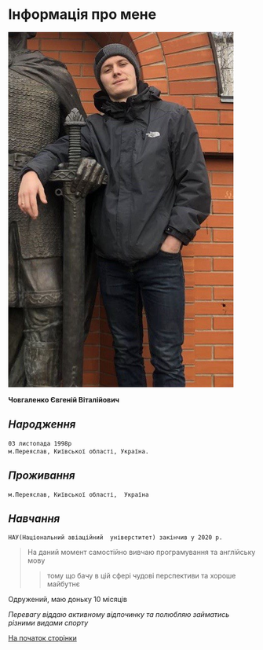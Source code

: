 # Інформація про мене

<a id ="anchor"></a>

![Фото](photo_2022-05-01_12-17-08.jpg)

__Човгаленко Євгеній Віталійович__

## _Народження_

    03 листопада 1998р
    м.Переяслав, Київської області, Україна.

## _Проживання_

    м.Переяслав, Київської області,  Україна

## _Навчання_

    НАУ(Національний авіаційний  універститет) закінчив у 2020 р.

>На даний момент самoстійно вивчаю програмування та англійську мову
>>тому що бачу в цій сфері чудові перспективи
 та хороше майбутнє

Одружений,  маю доньку 10 місяців

_Перевагу віддаю активному відпочинку та полюбляю займатись різними видами спорту_

[На початок сторінки](#anchor)
